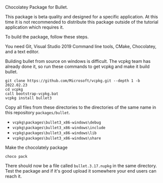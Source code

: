 Chocolatey Package for Bullet.

This package is beta quality and designed for a specific application.
At this time it is not recommended to distribute this package outside of the
tutorial application which requires it.

To build the package, follow these steps.

You need Git, Visual Studio 2019 Command line tools, CMake, Chocolatey, and a text editor.

Building bullet from source on windows is difficult.
The vcpkg team has already done it, so run these commands to get vcpkg and make it build bullet.

```
git clone https://github.com/Microsoft/vcpkg.git --depth 1 -b 2022.02.23
cd vcpkg
call bootstrap-vcpkg.bat
vcpkg install bullet3
```

Copy all files from these directories to the directories of the same name in this repository `packages/bullet`.

* `vcpkg\packages\bullet3_x86-windows\debug`
* `vcpkg\packages\bullet3_x86-windows\include`
* `vcpkg\packages\bullet3_x86-windows\lib`
* `vcpkg\packages\bullet3_x86-windows\share`

Make the chocolately package

```
choco pack
```

There should now be a file called `bullet.3.17.nupkg` in the same directory.
Test the package and if it's good upload it somewhere your end users can reach it.
